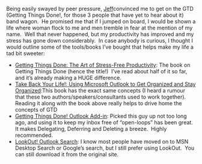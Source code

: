Being easily swayed by peer pressure,
[Jeff](http://weblogs.asp.net/jkey)convinced me to get on the GTD
(Getting Things Done!, for those 3 people that have yet to hear about
it) band wagon.  He promised me that if I jumped on board, I would be
shown a life where woman flock to me and men tremble in fear at the
mention of my name.  Well that never happened, but my productivity has
improved and my stress has gone down considerably.  In case anybody is
curious, I thought I would outline some of the tools/books I’ve bought
that helps make my life a tad bit sweeter:

-   [Getting Things Done: The Art of Stress-Free
    Productivity](http://www.amazon.com/exec/obidos/tg/detail/-/0142000280/102-0530815-1905718?v=glance):
    The book on Getting Things Done (hence the title!)  I’ve read about
    half of it so far, and it’s already making a HUGE difference.
-   [Take Back Your Life!: Using Microsoft Outlook to Get Organized and
    Stay
    Organized](http://www.amazon.com/exec/obidos/tg/detail/-/0735620407/102-0530815-1905718?v=glance):This
    book has the exact same concepts (I heard a rumour that these two
    authors/speakers/consultants used to work together).  Reading it
    along with the book above really helps to drive home the concepts of
    GTD
-   [Getting Things Done! Outlook
    Add-in](http://www.davidco.com/products.php#): Picked this guy up
    not too long ago, and using it to keep my inbox free of “open-loops”
    has been great.  It makes Delegating, Deferring and Deleting a
    breeze.  Highly recommended.
-   [LookOut! Outlook
    Search](http://www.lookoutsoft.com/Lookout/download.html): I know
    most people have moved on to MSN Desktop Search or Google’s search,
    but I still prefer using LookOut.  You can still download it from
    the original site.

 

